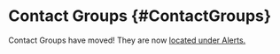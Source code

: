 # Contact Groups {#ContactGroups}

Contact Groups have moved! They are now [located under Alerts.](/Alerting/ContactGroups.md)
